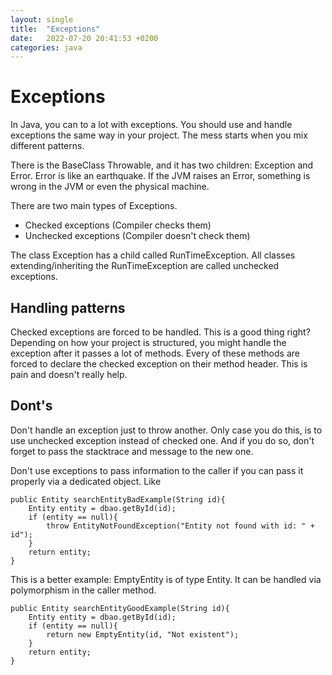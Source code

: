 ```yaml
---
layout: single
title:  "Exceptions"
date:   2022-07-20 20:41:53 +0200
categories: java
---
```


# Exceptions
In Java, you can to a lot with exceptions. You should use and handle exceptions the same way in your project. The mess starts when you mix different patterns.

There is the BaseClass Throwable, and it has two children: Exception and Error.
Error is like an earthquake. If the JVM raises an Error, something is wrong in the JVM or even the physical machine. 

There are two main types of Exceptions.
* Checked exceptions (Compiler checks them)
* Unchecked exceptions (Compiler doesn't check them)

The class Exception has a child called RunTimeException. All classes extending/inheriting the RunTimeException are called unchecked exceptions.

## Handling patterns
Checked exceptions are forced to be handled. This is a good thing right? Depending on how your project is structured, you might handle the exception after it passes a lot of methods.
Every of these methods are forced to declare the checked exception on their method header. This is pain and doesn't really help.

## Dont's
Don't handle an exception just to throw another. Only case you do this, is to use unchecked exception instead of checked one. And if you do so, don't forget to pass the stacktrace and message to the new one.

Don't use exceptions to pass information to the caller if you can pass it properly via a dedicated object. Like 
```
public Entity searchEntityBadExample(String id){
    Entity entity = dbao.getById(id);
    if (entity == null){
        throw EntityNotFoundException("Entity not found with id: " + id");
    }
    return entity;
}
```

This is a better example: EmptyEntity is of type Entity. It can be handled via polymorphism in the caller method. 
```
public Entity searchEntityGoodExample(String id){
    Entity entity = dbao.getById(id);
    if (entity == null){
        return new EmptyEntity(id, "Not existent");
    }
    return entity;
}
```

